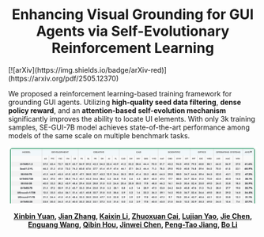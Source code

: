 <h1 align="center">Enhancing Visual Grounding for GUI Agents via Self-Evolutionary Reinforcement Learning</h1>
[![arXiv](https://img.shields.io/badge/arXiv-red)](https://arxiv.org/pdf/2505.12370)

We proposed a reinforcement learning-based training framework for grounding GUI agents. Utilizing **high-quality seed data filtering**, **dense policy reward**, and an **attention-based self-evolution mechanism** significantly improves the ability to locate UI elements. With only 3k training samples, SE-GUI-7B model achieves state-of-the-art performance among models of the same scale on multiple benchmark tasks.


![SE-GUI](leaderboard.png)


<div align="center">
<b>
  <a href="https://github.com/YXB-NKU">Xinbin Yuan</a>, 
  <a href="">Jian Zhang</a>, 
  <a href="">Kaixin Li</a>, 
  <a href="">Zhuoxuan Cai</a>, 
  <a href="">Lujian Yao</a>, 
  <a href="">Jie Chen</a>, 
  <a href="">Enguang Wang</a>, 
  <a href="">Qibin Hou</a>,
  <a href="">Jinwei Chen</a>,
  <a href="">Peng-Tao Jiang</a>,
  <a href="">Bo Li</a>
</b>


